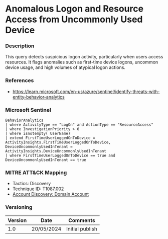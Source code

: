 # Anomalous Logon and Resource Access from Uncommonly Used Device

### Description

This query detects suspicious logon activity, particularly when users access resources. It flags anomalies such as first-time device logons, uncommon device usage, and high volumes of atypical logon actions.

### References
 - https://learn.microsoft.com/en-us/azure/sentinel/identify-threats-with-entity-behavior-analytics

### Microsoft Sentinel
```
BehaviorAnalytics
| where ActivityType == "LogOn" and ActionType == "ResourceAccess"
| where InvestigationPriority > 0
| where isnotempty( UserName)
| extend FirstTimeUserLoggedOnToDevice = ActivityInsights.FirstTimeUserLoggedOnToDevice, DeviceUncommonlyUsedInTenant = ActivityInsights.DeviceUncommonlyUsedInTenant
| where FirstTimeUserLoggedOnToDevice == true and DeviceUncommonlyUsedInTenant == true
```

### MITRE ATT&CK Mapping
- Tactics: Discovery
- Technique ID: T1087.002
- [Account Discovery: Domain Account](https://attack.mitre.org/techniques/T1087/002/)

### Versioning
| Version       | Date          | Comments                               |
| ------------- |---------------| ---------------------------------------|
| 1.0           | 20/05/2024    | Initial publish                        |